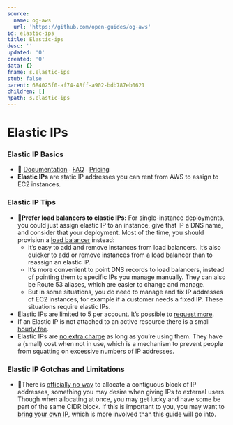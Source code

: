 ```yaml
---
source:
  name: og-aws
  url: 'https://github.com/open-guides/og-aws'
id: elastic-ips
title: Elastic-ips
desc: ''
updated: '0'
created: '0'
data: {}
fname: s.elastic-ips
stub: false
parent: 684025f0-af74-48ff-a902-bdb787eb0621
children: []
hpath: s.elastic-ips
---
```

# Elastic IPs

### Elastic IP Basics

- 📒 [Documentation](https://docs.aws.amazon.com/AWSEC2/latest/UserGuide/elastic-ip-addresses-eip.html) ∙ [FAQ](https://aws.amazon.com/ec2/faqs/#Elastic_IP) ∙ [Pricing](https://aws.amazon.com/ec2/pricing/on-demand/#Elastic_IP_Addresses)
- **Elastic IPs** are static IP addresses you can rent from AWS to assign to EC2 instances.

### Elastic IP Tips

- 🔹**Prefer load balancers to elastic IPs:** For single-instance deployments, you could just assign elastic IP to an instance, give that IP a DNS name, and consider that your deployment. Most of the time, you should provision a [load balancer](#load-balancers) instead:
  - It’s easy to add and remove instances from load balancers. It’s also quicker to add or remove instances from a load balancer than to reassign an elastic IP.
  - It’s more convenient to point DNS records to load balancers, instead of pointing them to specific IPs you manage manually. They can also be Route 53 aliases, which are easier to change and manage.
  - But in some situations, you do need to manage and fix IP addresses of EC2 instances, for example if a customer needs a fixed IP. These situations require elastic IPs.
- Elastic IPs are limited to 5 per account. It’s possible to [request more](https://console.aws.amazon.com/support/home#/case/create?issueType=service-limit-increase&limitType=service-code-elastic-ips-ec2-classic).
- If an Elastic IP is not attached to an active resource there is a small [hourly fee](https://aws.amazon.com/ec2/pricing/on-demand/#Elastic_IP_Addresses).
- Elastic IPs are [no extra charge](https://aws.amazon.com/ec2/pricing/on-demand/#Elastic_IP_Addresses) as long as you’re using them. They have a (small) cost when not in use, which is a mechanism to prevent people from squatting on excessive numbers of IP addresses.

### Elastic IP Gotchas and Limitations

- 🔸There is [officially no way](https://forums.aws.amazon.com/thread.jspa?threadID=171550) to allocate a contiguous block of IP addresses, something you may desire when giving IPs to external users. Though when allocating at once, you may get lucky and have some be part of the same CIDR block. If this is important to you, you may want to [bring your own IP](https://docs.aws.amazon.com/AWSEC2/latest/UserGuide/ec2-byoip.html), which is more involved than this guide will go into.
